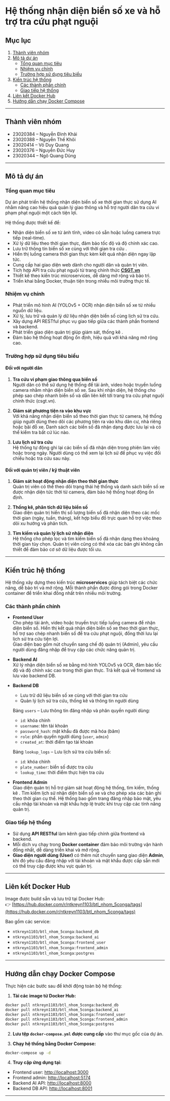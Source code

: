 # Hệ thống nhận diện biển số xe và hỗ trợ tra cứu phạt nguội

## Mục lục

1. [Thành viên nhóm](#thành-viên-nhóm)  
2. [Mô tả dự án](#mô-tả-dự-án)  
   - [Tổng quan mục tiêu](#tổng-quan-mục-tiêu)  
   - [Nhiệm vụ chính](#nhiệm-vụ-chính)  
   - [Trường hợp sử dụng tiêu biểu](#trường-hợp-sử-dụng-tiêu-biểu)  
3. [Kiến trúc hệ thống](#kiến-trúc-hệ-thống)  
   - [Các thành phần chính](#các-thành-phần-chính)  
   - [Giao tiếp hệ thống](#giao-tiếp-hệ-thống)  
4. [Liên kết Docker Hub](#liên-kết-docker-hub)  
5. [Hướng dẫn chạy Docker Compose](#hướng-dẫn-chạy-docker-compose)  


---

## Thành viên nhóm

- 23020384 – Nguyễn Đình Khải  
- 23020388 – Nguyễn Thế Khôi  
- 23020414 – Võ Duy Quang  
- 23020376 – Nguyễn Đức Huy  
- 23020344 – Ngô Quang Dũng  

---

## Mô tả dự án

### Tổng quan mục tiêu

Dự án phát triển hệ thống nhận diện biển số xe thời gian thực sử dụng AI nhằm nâng cao hiệu quả quản lý giao thông và hỗ trợ người dân tra cứu vi phạm phạt nguội một cách tiện lợi.

Hệ thống được thiết kế để:

- Nhận diện biển số xe từ ảnh tĩnh, video có sẵn hoặc luồng camera trực tiếp (real-time).
- Xử lý dữ liệu theo thời gian thực, đảm bảo tốc độ và độ chính xác cao.  
- Lưu trữ thông tin biển số xe cùng với thời gian tra cứu .  
- Hiển thị luồng camera thời gian thực kèm kết quả nhận diện ngay lập tức. 
- Cung cấp hai giao diện web dành cho người dân và quản trị viên.  
- Tích hợp API tra cứu phạt nguội từ trang chính thức **[CSGT.vn](https://www.csgt.vn)**
- Thiết kế theo kiến trúc microservices, dễ dàng mở rộng và bảo trì.  
- Triển khai bằng Docker, thuận tiện trong nhiều môi trường thực tế.  

### Nhiệm vụ chính

- Phát triển mô hình AI (YOLOv5 + OCR) nhận diện biển số xe từ nhiều nguồn dữ liệu.  
- Xử lý, lưu trữ và quản lý dữ liệu nhận diện biển số cùng lịch sử tra cứu.  
- Xây dựng API RESTful phục vụ giao tiếp giữa các thành phần frontend và backend.  
- Phát triển giao diện quản trị giúp giám sát, thống kê .  
- Đảm bảo hệ thống hoạt động ổn định, hiệu quả với khả năng mở rộng cao.  

### Trường hợp sử dụng tiêu biểu

#### Đối với người dân

1. **Tra cứu vi phạm giao thông qua biển số**  
   Người dân có thể sử dụng hệ thống để tải ảnh, video hoặc truyền luồng camera nhằm nhận diện biển số xe. Sau khi nhận diện, hệ thống cho phép sao chép nhanh biển số và dẫn liên kết tới trang tra cứu phạt nguội chính thức (csgt.vn).

2. **Giám sát phương tiện ra vào khu vực**  
   Với khả năng nhận diện biển số theo thời gian thực từ camera, hệ thống giúp người dùng theo dõi các phương tiện ra vào khu dân cư, nhà riêng hoặc bãi đỗ xe. Danh sách các biển số đã nhận dạng được lưu lại và có thể kiểm tra bất cứ lúc nào.

3. **Lưu lịch sử tra cứu**  
   Hệ thống tự động ghi lại các biển số đã nhận diện trong phiên làm việc hoặc trong ngày. Người dùng có thể xem lại lịch sử để phục vụ việc đối chiếu hoặc tra cứu sau này.



#### Đối với quản trị viên / kỹ thuật viên

1. **Giám sát hoạt động nhận diện theo thời gian thực**  
   Quản trị viên có thể theo dõi trạng thái hệ thống và danh sách biển số xe được nhận diện tức thời từ camera, đảm bảo hệ thống hoạt động ổn định.

2. **Thống kê, phân tích dữ liệu biển số**  
   Giao diện quản trị hiển thị số lượng biển số đã nhận diện theo các mốc thời gian (ngày, tuần, tháng), kết hợp biểu đồ trực quan hỗ trợ việc theo dõi xu hướng và phân tích.

3. **Tìm kiếm và quản lý lịch sử nhận diện**  
   Hệ thống cho phép lọc và tìm kiếm biển số đã nhận dạng theo khoảng thời gian tùy chọn. Quản trị viên cũng có thể xóa các bản ghi không cần thiết để đảm bảo cơ sở dữ liệu được tối ưu.

---

## Kiến trúc hệ thống

Hệ thống xây dựng theo kiến trúc **microservices** giúp tách biệt các chức năng, dễ bảo trì và mở rộng. Mỗi thành phần được đóng gói trong Docker container để triển khai đồng nhất trên nhiều môi trường.

### Các thành phần chính

- **Frontend User**  
  Cho phép tải ảnh, video hoặc truyền trực tiếp luồng camera để nhận diện biển số. Hiển thị kết quả nhận diện biển số xe theo thời gian thực, hỗ trợ sao chép nhanh biển số để tra cứu phạt nguội, đồng thời lưu lại lịch sử tra cứu tiện lợi.  
  Giao diện bao gồm nút chuyển sang chế độ quản trị (Admin), yêu cầu người dùng đăng nhập để truy cập các chức năng quản trị.

- **Backend AI**  
  Xử lý nhận diện biển số xe bằng mô hình YOLOv5 và OCR, đảm bảo tốc độ và độ chính xác cao trong thời gian thực. Trả kết quả về frontend và lưu vào backend DB.

- **Backend DB**  
  - Lưu trữ dữ liệu biển số xe cùng với thời gian tra cứu  
  - Quản lý lịch sử tra cứu, thống kê và thông tin người dùng  

  Bảng `users` – Lưu thông tin đăng nhập và phân quyền người dùng:  
  - `id`: khóa chính  
  - `username`: tên tài khoản  
  - `password_hash`: mật khẩu đã được mã hóa (băm)  
  - `role`: phân quyền người dùng (`user`, `admin`)  
  - `created_at`: thời điểm tạo tài khoản  

  Bảng `lookup_logs` – Lưu lịch sử tra cứu biển số:  
  - `id`: khóa chính  
  - `plate_number`: biển số được tra cứu  
  - `lookup_time`: thời điểm thực hiện tra cứu  

- **Frontend Admin**  
  Giao diện quản trị hỗ trợ giám sát hoạt động hệ thống, tìm kiếm, thống kê . Tìm kiếm lịch sử nhận diện biển số xe và cho phép xóa các bản ghi theo thời gian cụ thể.
  Hệ thống bao gồm trang đăng nhập bảo mật, yêu cầu nhập tài khoản và mật khẩu hợp lệ trước khi truy cập các tính năng quản trị.

### Giao tiếp hệ thống

- Sử dụng **API RESTful** làm kênh giao tiếp chính giữa frontend và backend.  
- Mỗi dịch vụ chạy trong **Docker container** đảm bảo môi trường vận hành đồng nhất, dễ dàng triển khai và mở rộng.  
- **Giao diện người dùng (User)** có thêm nút chuyển sang giao diện **Admin**, khi đó yêu cầu đăng nhập với tài khoản và mật khẩu được cấp sẵn mới có thể truy cập được khu vực quản trị. 

---

## Liên kết Docker Hub

Image được build sẵn và lưu trữ tại Docker Hub:  
👉 [https://hub.docker.com/r/ntkreyn1103/btl_nhom_5conga/tags](https://hub.docker.com/r/ntkreyn1103/btl_nhom_5conga/tags)

Bao gồm các service:
- `ntkreyn1103/btl_nhom_5conga:backend_db`
- `ntkreyn1103/btl_nhom_5conga:backend_ai`
- `ntkreyn1103/btl_nhom_5conga:frontend_user`
- `ntkreyn1103/btl_nhom_5conga:frontend_admin`
- `ntkreyn1103/btl_nhom_5conga:postgres`
---

## Hướng dẫn chạy Docker Compose

Thực hiện các bước sau để khởi động toàn bộ hệ thống:

1. **Tải các image từ Docker Hub:**
```bash
docker pull ntkreyn1103/btl_nhom_5conga:backend_db
docker pull ntkreyn1103/btl_nhom_5conga:backend_ai
docker pull ntkreyn1103/btl_nhom_5conga:frontend_user
docker pull ntkreyn1103/btl_nhom_5conga:frontend_admin
docker pull ntkreyn1103/btl_nhom_5conga:postgres
````

2. **Lưu tệp `docker-compose.yml` được cung cấp** vào thư mục gốc của dự án.

3. **Chạy hệ thống bằng Docker Compose:**

```bash
docker-compose up -d
```

4. **Truy cập ứng dụng tại:**

*  Frontend user: [http://localhost:3000](http://localhost:3000)
*  Frontend admin: [http://localhost:5174](http://localhost:5174)
*  Backend AI API: [http://localhost:8000](http://localhost:8000)
*  Backend DB API: [http://localhost:8001](http://localhost:8001)

---
